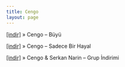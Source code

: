 ```yaml
---
title: Cengo
layout: page
---
```


<a href="https://cloud.mail.ru/public/0ddea320574a/Cengo%20-%20B%C3%BCy%C3%BC" target="_blank">[indir]</a>  »  Cengo &#8211; Büyü

<a href="https://cloud.mail.ru/public/62559284a4cc/Cengo%20-%20Sadece%20Bir%20Hayal" target="_blank">[indir]</a>  »  Cengo &#8211; Sadece Bir Hayal

<a href="https://cloud.mail.ru/public/5430e46f0dab/Cengo%20%26%20Serkan%20Narin%20-%20Grup%20%C4%B0ndirimi" target="_blank">[indir]</a>  »  Cengo & Serkan Narin &#8211; Grup İndirimi